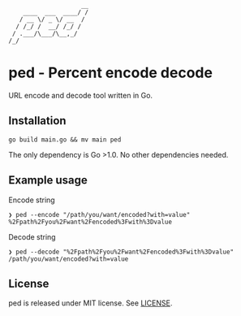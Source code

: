 ```
                    __
    ____  ___  ____/ /
   / __ \/ _ \/ __  / 
  / /_/ /  __/ /_/ /  
 / .___/\___/\__,_/   
/_/                                  
```

# ped - Percent encode decode

URL encode and decode tool written in Go.

## Installation

```
go build main.go && mv main ped
```

The only dependency is Go >1.0. No other dependencies needed.

## Example usage

Encode string

```
❯ ped --encode "/path/you/want/encoded?with=value"
%2Fpath%2Fyou%2Fwant%2Fencoded%3Fwith%3Dvalue
```

Decode string

```
❯ ped --decode "%2Fpath%2Fyou%2Fwant%2Fencoded%3Fwith%3Dvalue"
/path/you/want/encoded?with=value
```

## License

ped is released under MIT license. See [LICENSE](https://github.com/mskri/ped/blob/master/LICENSE).

